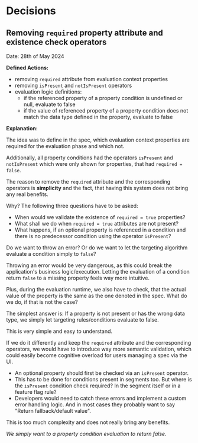 # Decisions

## Removing `required` property attribute and existence check operators

Date: 28th of May 2024

**Defined Actions:**

- removing `required` attribute from evaluation context properties
- removing `isPresent` and `notIsPresent` operators
- evaluation logic definitions:
  - if the referenced property of a property condition is undefined or null, evaluate to false
  - if the value of referenced property of a property condition does not match the data type defined in the property, evaluate to false 

**Explanation:**

The idea was to define in the spec, which evaluation context properties
are required for the evaluation phase and which not.

Additionally, all property conditions had the operators `isPresent` and `notIsPresent`
which were only shown for properties, that had `required = false`.

The reason to remove the `required` attribute and the corresponding operators is **simplicity**
and the fact, that having this system does not bring any real benefits.

Why? The following three questions have to be asked:
- When would we validate the existence of `required = true` properties?
- What shall we do when `required = true` attributes are not present?
- What happens, if an optional property is referenced in a condition and there is no predecessor condition using the operator `isPresent`?

Do we want to throw an error? Or do we want to let the targeting algorithm evaluate a condition simply to `false`?

Throwing an error would be very dangerous, as this could break the application's business logic/execution.
Letting the evaluation of a condition return `false` to a missing property feels way more intuitive.

Plus, during the evaluation runtime, we also have to check, that the actual value of the property
is the same as the one denoted in the spec. What do we do, if that is not the case?

The simplest answer is: If a property is not present or has the wrong data type, we simply let targeting
rules/conditions evaluate to false.

This is very simple and easy to understand.

If we do it differently and keep the `required` attribute and the corresponding operators, we would have
to introduce way more semantic validation, which could easily become cognitive overload for
users managing a spec via the UI.
- An optional property should first be checked via an `isPresent` operator.
- This has to be done for conditions present in segments too. But where is the `isPresent` condition check required? In the segment itself or in a feature flag rule?
- Developers would need to catch these errors and implement a custom error handling logic. And in most cases they probably want to say "Return fallback/default value".

This is too much complexity and does not really bring any benefits.

_We simply want to a property condition evaluation to return false._
